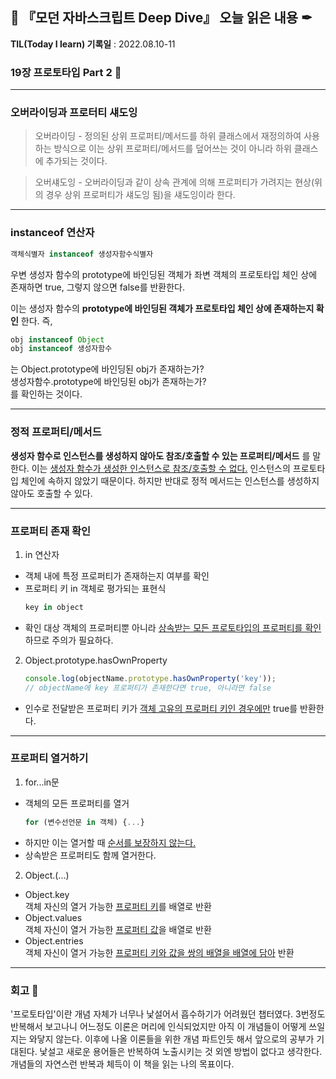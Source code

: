 ## 📕 『모던 자바스크립트 Deep Dive』 오늘 읽은 내용 ✒

**TIL(Today I learn) 기록일** : 2022.08.10-11

### 19장 프로토타입 Part 2 📑
---
### 오버라이딩과 프로터티 섀도잉
>오버라이딩 - 정의된 상위 프로퍼티/메서드를 하위 클래스에서 재정의하여 사용하는 방식으로 이는 상위 프로퍼티/메서드를 덮어쓰는 것이 아니라 하위 클래스에 추가되는 것이다. <br>

>오버섀도잉 - 오버라이딩과 같이 상속 관계에 의해 프로퍼티가 가려지는 현상(위의 경우 상위 프로퍼티가 섀도잉 됨)을 섀도잉이라 한다.

---

### instanceof 연산자
```js
객체식별자 instanceof 생성자함수식별자
```
우변 생성자 함수의 prototype에 바인딩된 객체가 좌변 객체의 프로토타입 체인 상에 존재하면 true, 그렇지 않으면 false를 반환한다.

이는 생성자 함수의 __prototype에 바인딩된 객체가 프로토타입 체인 상에 존재하는지 확인__ 한다. 즉,

```js
obj instanceof Object 
obj instanceof 생성자함수
```
는 Object.prototype에 바인딩된 obj가 존재하는가?<br>
생성자함수.prototype에 바인딩된 obj가 존재하는가?<br>
를 확인하는 것이다.

---
### 정적 프로퍼티/메서드
__생성자 함수로 인스턴스를 생성하지 않아도 참조/호출할 수 있는 프로퍼티/메서드__ 를 말한다. 이는 <u>생성자 함수가 생성한 인스턴스로 참조/호출할 수 없다.</u> 인스턴스의 프로토타입 체인에 속하지 않았기 때문이다. 하지만 반대로 정적 메서드는 인스턴스를 생성하지 않아도 호출할 수 있다.

---
### 프로퍼티 존재 확인
1. in 연산자
- 객체 내에 특정 프로퍼티가 존재하는지 여부를 확인
- 프로퍼티 키 in 객체로 평가되는 표현식
   ```js
   key in object
   ```
- 확인 대상 객체의 프로퍼티뿐 아니라 <u>상속받는 모든 프로토타입의 프로퍼티를 확인</u>하므로 주의가 필요하다.

2. Object.prototype.hasOwnProperty
   ```js
   console.log(objectName.prototype.hasOwnProperty('key'));
   // objectName에 key 프로퍼티가 존재한다면 true, 아니라면 false
   ```
- 인수로 전달받은 프로퍼티 키가 <u>객체 고유의 프로퍼티 키인 경우에만</u> true를 반환한다.

---
### 프로퍼티 열거하기
1. for...in문
- 객체의 모든 프로퍼티를 열거
   ```js
   for (변수선언문 in 객체) {...}
   ```
- 하지만 이는 열거할 때 <u>순서를 보장하지 않는다.</u>
- 상속받은 프로퍼티도 함께 열거한다.

2. Object.(...)
- Object.key <br>
   객체 자신의 열거 가능한 <u>프로퍼티 키</u>를 배열로 반환
- Object.values<br>
   객체 자신이 열거 가능한 <u>프로퍼티 값</u>을 배열로 반환
- Object.entries<br>
   객체 자신이 열거 가능한 <u>프로퍼티 키와 값을 쌍의 배열을 배열에 담아</u> 반환

---
### 회고 📝
'프로토타입'이란 개념 자체가 너무나 낯설어서 흡수하기가 어려웠던 챕터였다. 3번정도 반복해서 보고나니 어느정도 이론은 머리에 인식되었지만 아직 이 개념들이 어떻게 쓰일지는 와닿지 않는다. 이후에 나올 이론들을 위한 개념 파트인듯 해서 앞으로의 공부가 기대된다. 낯설고 새로운 용어들은 반복하여 노출시키는 것 외엔 방법이 없다고 생각한다. 개념들의 자연스런 반복과 체득이 이 책을 읽는 나의 목표이다.
